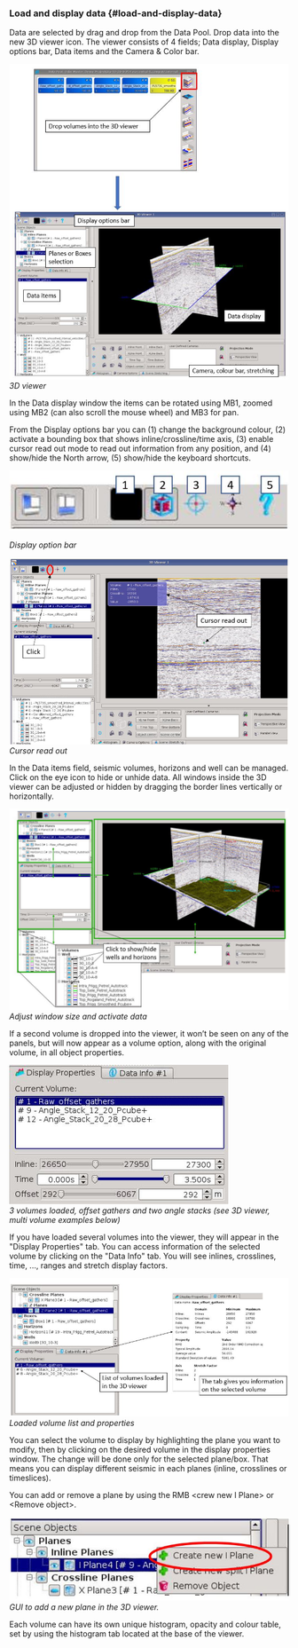 ### Load and display data {#load-and-display-data}

Data are selected by drag and drop from the Data Pool. Drop data into the new 3D viewer icon. The viewer consists of 4 fields; Data display, Display options bar, Data items and the Camera & Color bar.

![](/assets/3dviewer_load.JPG)  
_3D viewer_

In the Data display window the items can be rotated using MB1, zoomed using MB2 \(can also scroll the mouse wheel\) and MB3 for pan.

From the Display options bar you can \(1\) change the background colour, \(2\) activate a bounding box that shows inline/crossline/time axis, \(3\) enable cursor read out mode to read out information from any position, and \(4\) show/hide the North arrow, \(5\) show/hide the keyboard shortcuts.

![](/assets/3dviewer_icons7.JPG)

_Display option bar_

![](/assets/3dviewer_cursorreadout.JPG)_Cursor read out_

In the Data items field, seismic volumes, horizons and well can be managed. Click on the eye icon to hide or unhide data. All windows inside the 3D viewer can be adjusted or hidden by dragging the border lines vertically or horizontally.

![](/assets/3dviewer_window.JPG)_Adjust window size and activate data_

If a second volume is dropped into the viewer, it won’t be seen on any of the panels, but will now appear as a volume option, along with the original volume, in all object properties.

![](/assets/3dviewer_volumelist.JPG)  
_3 volumes loaded, offset gathers and two angle stacks \(see 3D viewer, multi volume examples below\)_

If you have loaded several volumes into the viewer, they will appear in the "Display Properties" tab. You can access information of the selected volume by clicking on the "Data Info" tab. You will see inlines, crosslines, time, ..., ranges and stretch display factors.

![](/assets/3dviewer_volumes.JPG)_Loaded volume list and properties_

You can select the volume to display by highlighting the plane you want to modify, then by clicking on the desired volume in the display properties window.  The change will be done only for the selected plane/box. That means you can display different seismic in each planes \(inline, crosslines or timeslices\).

You can add or remove a plane by using the RMB &lt;crew new I Plane&gt; or &lt;Remove object&gt;.

![](/assets/3dviewer_addplane2.JPG)  
_GUI to add a new plane in the 3D viewer._

Each volume can have its own unique histogram, opacity and colour table, set by using the histogram tab located at the base of the viewer.


